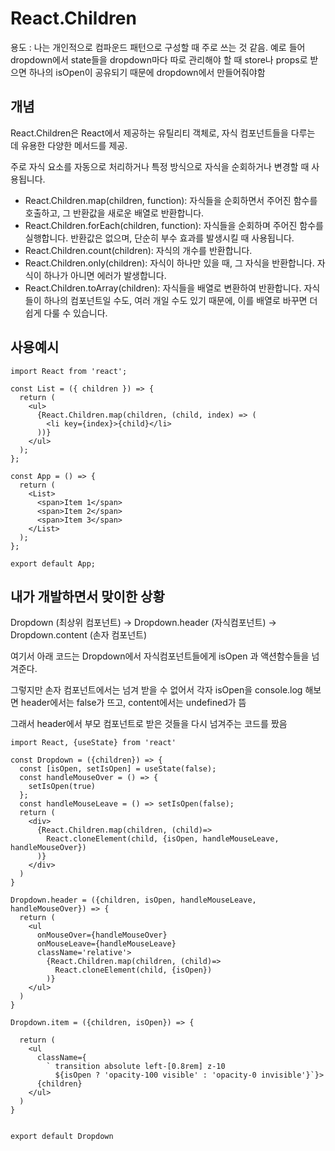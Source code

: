 # React.Children

용도 : 나는 개인적으로 컴파운드 패턴으로 구성할 때 주로 쓰는 것 같음. 예로 들어 dropdown에서 state들을 dropdown마다 따로 관리해야 할 때 store나 props로 받으면 하나의 isOpen이 공유되기 때문에 dropdown에서 만들어줘야함

## 개념

React.Children은 React에서 제공하는 유틸리티 객체로, 자식 컴포넌트들을 다루는 데 유용한 다양한 메서드를 제공. 

주로 자식 요소를 자동으로 처리하거나 특정 방식으로 자식을 순회하거나 변경할 때 사용됩니다.

- React.Children.map(children, function): 자식들을 순회하면서 주어진 함수를 호출하고, 그 반환값을 새로운 배열로 반환합니다.
- React.Children.forEach(children, function): 자식들을 순회하며 주어진 함수를 실행합니다. 반환값은 없으며, 단순히 부수 효과를 발생시킬 때 사용됩니다.
- React.Children.count(children): 자식의 개수를 반환합니다.
- React.Children.only(children): 자식이 하나만 있을 때, 그 자식을 반환합니다. 자식이 하나가 아니면 에러가 발생합니다.
- React.Children.toArray(children): 자식들을 배열로 변환하여 반환합니다. 자식들이 하나의 컴포넌트일 수도, 여러 개일 수도 있기 때문에, 이를 배열로 바꾸면 더 쉽게 다룰 수 있습니다.


## 사용예시

    import React from 'react';

    const List = ({ children }) => {
      return (
        <ul>
          {React.Children.map(children, (child, index) => (
            <li key={index}>{child}</li>
          ))}
        </ul>
      );
    };

    const App = () => {
      return (
        <List>
          <span>Item 1</span>
          <span>Item 2</span>
          <span>Item 3</span>
        </List>
      );
    };

    export default App;



## 내가 개발하면서 맞이한 상황

Dropdown (최상위 컴포넌트) -> Dropdown.header (자식컴포넌트) -> Dropdown.content (손자 컴포넌트)

여기서 아래 코드는 Dropdown에서 자식컴포넌트들에게 isOpen 과 액션함수들을 넘겨준다. 

그렇지만 손자 컴포넌트에서는 넘겨 받을 수 없어서 각자 isOpen을 console.log 해보면 header에서는 false가 뜨고, content에서는 undefined가 뜸

그래서 header에서 부모 컴포넌트로 받은 것들을 다시 넘겨주는 코드를 짰음

    import React, {useState} from 'react'

    const Dropdown = ({children}) => {
      const [isOpen, setIsOpen] = useState(false);
      const handleMouseOver = () => {
        setIsOpen(true)
      };
      const handleMouseLeave = () => setIsOpen(false);
      return (
        <div>
          {React.Children.map(children, (child)=>
            React.cloneElement(child, {isOpen, handleMouseLeave, handleMouseOver})
          )}
        </div>
      )
    }

    Dropdown.header = ({children, isOpen, handleMouseLeave, handleMouseOver}) => {
      return (
        <ul 
          onMouseOver={handleMouseOver}
          onMouseLeave={handleMouseLeave}
          className='relative'>
            {React.Children.map(children, (child)=>
              React.cloneElement(child, {isOpen})
            )}
        </ul>
      )
    }

    Dropdown.item = ({children, isOpen}) => {
      
      return (
        <ul 
          className={
            ` transition absolute left-[0.8rem] z-10 
              ${isOpen ? 'opacity-100 visible' : 'opacity-0 invisible'}`}>
          {children}
        </ul>
      )
    }


    export default Dropdown